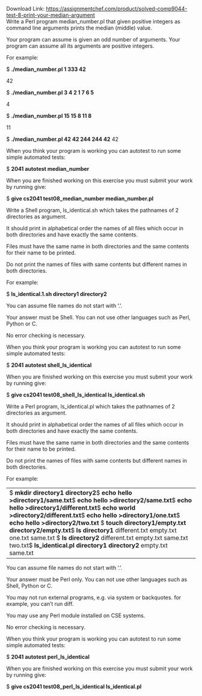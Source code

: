 Download Link: https://assignmentchef.com/product/solved-comp9044-test-8-print-your-median-argument
<br>
Write a Perl program median_number.pl that given positive integers as command line arguments prints the median (middle) value.

Your program can assume is given an odd number of arguments. Your program can assume all its arguments are positive integers.

For example:

$ <strong>./median_number.pl 1 333 42</strong>

42

$ <strong>./median_number.pl 3 4 2 1 7 6 5</strong>

4

$ <strong>./median_number.pl 15 15 8 11 8</strong>

11

$ <strong>./median_number.pl 42 42 244 244 42</strong> 42

When you think your program is working you can autotest to run some simple automated tests:

$ <strong>2041 autotest median_number</strong>

When you are finished working on this exercise you must submit your work by running give:

$ <strong>give cs2041 test08_median_number median_number.pl</strong>

Write a Shell program, ls_identical.sh which takes the pathnames of 2 directories as argument.

It should print in alphabetical order the names of all files which occur in both directories and have exactly the same contents.

Files must have the same name in both directories and the same contents for their name to be printed.

Do not print the names of files with same contents but different names in both directories.

For example:

$ <strong>ls_identical.1.sh directory1 directory2</strong>

You can assume file names do not start with ‘.’.

Your answer must be Shell. You can not use other languages such as Perl, Python or C.

No error checking is necessary.

When you think your program is working you can autotest to run some simple automated tests:

$ <strong>2041 autotest shell_ls_identical</strong>

When you are finished working on this exercise you must submit your work by running give:

$ <strong>give cs2041 test08_shell_ls_identical ls_identical.sh</strong>

Write a Perl program, ls_identical.pl which takes the pathnames of 2 directories as argument.

It should print in alphabetical order the names of all files which occur in both directories and have exactly the same contents.

Files must have the same name in both directories and the same contents for their name to be printed.

Do not print the names of files with same contents but different names in both directories.

For example:

<table width="961">

 <tbody>

  <tr>

   <td width="961">$ <strong>mkdir directory1 directory2</strong>$ <strong>echo hello &gt;directory1/same.txt</strong>$ <strong>echo hello &gt;directory2/same.txt</strong>$ <strong>echo hello &gt;directory1/different.txt</strong>$ <strong>echo world &gt;directory2/different.txt</strong>$ <strong>echo hello &gt;directory1/one.txt</strong>$ <strong>echo hello &gt;directory2/two.txt</strong> $ <strong>touch directory1/empty.txt directory2/empty.txt</strong>$ <strong>ls directory1</strong> different.txt empty.txt one.txt same.txt $ <strong>ls directory2</strong> different.txt empty.txt same.txt two.txt$ <strong>ls_identical.pl directory1 directory2</strong> empty.txt same.txt</td>

  </tr>

 </tbody>

</table>

You can assume file names do not start with ‘.’.

Your answer must be Perl only. You can not use other languages such as Shell, Python or C.

You may not run external programs, e.g. via system or backquotes. for example, you can’t run diff.

You may use any Perl module installed on CSE systems.

No error checking is necessary.

When you think your program is working you can autotest to run some simple automated tests:

$ <strong>2041 autotest perl_ls_identical</strong>

When you are finished working on this exercise you must submit your work by running give:

$ <strong>give cs2041 test08_perl_ls_identical ls_identical.pl</strong>